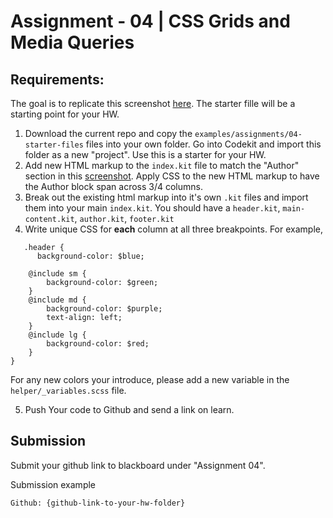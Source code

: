 # Assignment - 04 | CSS Grids and Media Queries

## Requirements:

The goal is to replicate this screenshot [here](https://github.com/mrpaulphan/WMGD-330/blob/master/instructor_materials/assets/grid-example.png). The starter fille will be a starting point for your HW.

1. Download the current repo and copy the `examples/assignments/04-starter-files` files into your own folder. Go into Codekit and import this folder as a new "project". Use this is a starter for your HW.
2. Add new HTML markup to the `index.kit` file to match the "Author" section in this [screenshot](https://github.com/mrpaulphan/WMGD-330/blob/master/instructor_materials/assets/grid-example.png). Apply CSS to the new HTML markup to have the Author block span across 3/4 columns.
3. Break out the existing html markup into it's own `.kit` files and import them into your main `index.kit`. You should have a `header.kit`, `main-content.kit`, `author.kit`, `footer.kit`
4. Write unique CSS for **each** column at all three breakpoints. For example,

```
   .header {
	  background-color: $blue;

   	@include sm {
   		background-color: $green;
   	}
   	@include md {
   		background-color: $purple;
   		text-align: left;
   	}
   	@include lg {
   		background-color: $red;
   	}
}
```

For any new colors your introduce, please add a new variable in the `helper/_variables.scss` file.

5. Push Your code to Github and send a link on learn.

## Submission

Submit your github link to blackboard under "Assignment 04".

Submission example

```
Github: {github-link-to-your-hw-folder}
```
